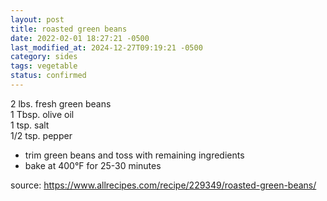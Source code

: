 ```yaml
---
layout: post
title: roasted green beans
date: 2022-02-01 18:27:21 -0500
last_modified_at: 2024-12-27T09:19:21 -0500
category: sides
tags: vegetable
status: confirmed
---
```


2 lbs. fresh green beans  
1 Tbsp. olive oil  
1 tsp. salt  
1/2 tsp. pepper  
* trim green beans and toss with remaining ingredients
* bake at 400°F for 25-30 minutes

source: <https://www.allrecipes.com/recipe/229349/roasted-green-beans/>
